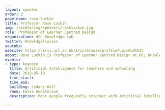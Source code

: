 ```yaml
---
layout: speaker
order: 2
page-name: rose-luckin
title: Professor Rose Luckin
img: /assets/img/speakers/roseluckin.jpg
role: Professor of Learner Centred Design
organisation: UCL Knowledge Lab
twitter: Knowldgillusion
youtube:
website: https://iris.ucl.ac.uk/iris/browse/profile?upi=RLUCK37
about: Rose Luckin is Professor of Learner Centred Design at UCL Knowledge Lab in London. Her research involves the design and evaluation of educational technology using theories from the learning sciences and techniques from Artificial Intelligence (AI). She has a particular interest in using AI to open up the 'black box' of learning to show teachers and students the detail of their progress intellectually, emotionally and socially. Rose is also Director of EDUCATE&#58; a London hub for Educational Technology StartUps, researchers and educators to work together on the development of evidence-based Educational Technology. Rose is lead author of Nesta's influential 'Decoding Learning' report published in 2012 and Pearson's Unleashing Intelligence, published in 2016. She is a UFI charity trustee, a governor and trustee of St Paul's school in London and a governor of the Self-Managed Learning College in Brighton. She has taught in the state secondary, Further Education and Higher Education sectors, and she was previously Pro-Vice Chancellor for Teaching and Learning at the University of Sussex.
events:
- type: keynote
  title: Artificial Intelligence for teachers and schooling
  date: 2018-05-19
  time_start:
  time_end:
  building: Cedars Hall
  room: Eavis Auditorium
  description: Most people frequently interact with Artificial Intelligence (AI). For example, when they use their e-passport to enter a country, search using google, or ask Siri to perform a simple task for them. AI is also already being applied to educational settings. For example, UK-based Century Tech, has developed a learning platform with input from neuroscientists that tracks students’ interactions, from every mouse movement and each keystroke. Century’s AI looks for patterns and correlations in the data from the student, their year group, and their school to offer a personalised learning journey for the student. It also provides teachers with a dashboard, giving them a real-time snapshot of the learning status of every child in their class. In addition to the potential value that AI could bring to education if we prepare ourselves appropriately, there are the changes that AI brings to the modern workplace that mean our students need a different range of knowledge, skills and expertise. Teaching will need to adapt to meet these needs. <br><br>The purpose of this talk is to explore how AI is relevant to education and what AI can contribute to teaching and learning to help students and educators progress their understanding and knowledge more effectively.

---
```


